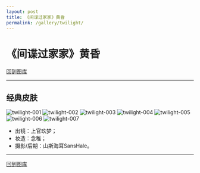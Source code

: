```yaml
---
layout: post
title: 《间谍过家家》黄昏
permalink: /gallery/twilight/
---
```


<haed>
    <link rel="stylesheet" href="../../css/hc-gallery.css">
</haed>


# 《间谍过家家》黄昏

[回到图库](../)

---

## 经典皮肤

<div class="gallery">
    <img src="classic/twilight-001.jpg" alt="twilight-001">
    <img src="classic/twilight-002.jpg" alt="twilight-002">
    <img src="classic/twilight-003.jpg" alt="twilight-003">
    <img src="classic/twilight-004.jpg" alt="twilight-004">
    <img src="classic/twilight-005.jpg" alt="twilight-005">
    <img src="classic/twilight-006.jpg" alt="twilight-006">
    <img src="classic/twilight-007.jpg" alt="twilight-007">
</div>

- 出镜：上官玖梦；
- 妆造：念稚；
- 摄影/后期：山斯海耳SansHale。

---

[回到图库](../)